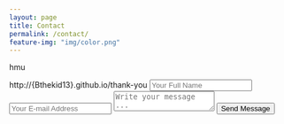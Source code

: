 ```yaml
---
layout: page
title: Contact
permalink: /contact/
feature-img: "img/color.png"
---
```


hmu

 
<form action="https://getsimpleform.com/messages?form_api_token=6dae7fb6094b1b3c6f41608cb9b9cef8_" method="post">
  <!-- the redirect_to is optional, the form will redirect to the referrer on submission -->
  http://{Bthekid13}.github.io/thank-you
  <input type='hidden' name='redirect_to' value='http://bloc.github.io/portfolio-iro/thank-you/' />
  <input type='text' name='name' placeholder='Your Full Name' />
  <input type='email' name='email' placeholder='Your E-mail Address' />
  <textarea name='message' placeholder='Write your message ...'></textarea>
  <input type='submit' value='Send Message' />
</form>
